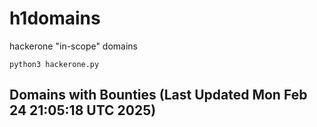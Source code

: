 # h1domains
hackerone "in-scope" domains

`python3 hackerone.py`
## Domains with Bounties (Last Updated Mon Feb 24 21:05:18 UTC 2025)
```

```
